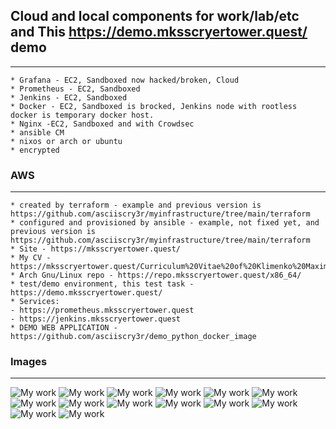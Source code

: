 ## Cloud and local components for work/lab/etc and This https://demo.mksscryertower.quest/ demo
_________________________________

    * Grafana - EC2, Sandboxed now hacked/broken, Cloud
    * Prometheus - EC2, Sandboxed
    * Jenkins - EC2, Sandboxed
    * Docker - EC2, Sandboxed is brocked, Jenkins node with rootless docker is temporary docker host.
    * Nginx -EC2, Sandboxed and with Crowdsec
    * ansible CM
    * nixos or arch or ubuntu
    * encrypted

### AWS
_________________________________

    * created by terraform - example and previous version is https://github.com/asciiscry3r/myinfrastructure/tree/main/terraform
    * configured and provisioned by ansible - example, not fixed yet, and previous version is https://github.com/asciiscry3r/myinfrastructure/tree/main/terraform
    * Site - https://mksscryertower.quest/
    * My CV - https://mksscryertower.quest/Curriculum%20Vitae%20of%20Klimenko%20Maxim%20Sergievich.html
    * Arch Gnu/Linux repo - https://repo.mksscryertower.quest/x86_64/
    * test/demo environment, this test task - https://demo.mksscryertower.quest/
    * Services:
    - https://prometheus.mksscryertower.quest
    - https://jenkins.mksscryertower.quest
    * DEMO WEB APPLICATION - https://github.com/asciiscry3r/demo_python_docker_image

### Images
_________________________________

![My work](https://i.imgur.com/GAcyyyH.png)
![My work](https://i.imgur.com/phckIfc.png)
![My work](https://i.imgur.com/Sg4EpeZ.png)
![My work](https://i.imgur.com/eK9hTzy.png)
![My work](https://i.imgur.com/DQRmgBD.png)
![My work](https://i.imgur.com/G4Rshg2.png)
![My work](https://i.imgur.com/Fzldup8.png)
![My work](https://i.imgur.com/aSBZtpf.png)
![My work](https://i.imgur.com/P1OxRXP.png)
![My work](https://i.imgur.com/JAMPtcZ.png)
![My work](https://i.imgur.com/qGHoU60.png)
![My work](https://i.imgur.com/xJljBfZ.png)
![My work](https://i.imgur.com/ABaUjyi.png)
![My work](https://i.imgur.com/giKGeQq.png)